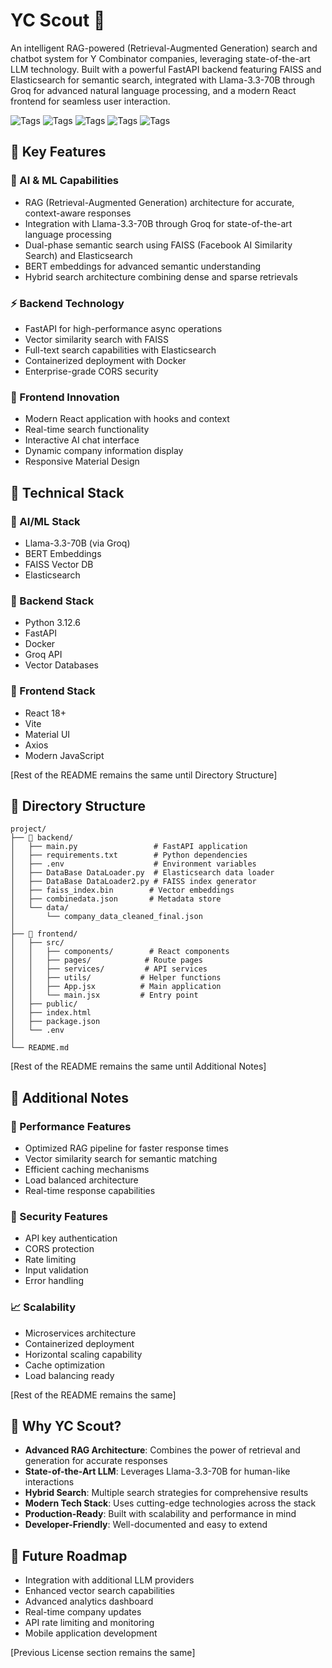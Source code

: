 # YC Scout 🚀

An intelligent RAG-powered (Retrieval-Augmented Generation) search and chatbot system for Y Combinator companies, leveraging state-of-the-art LLM technology. Built with a powerful FastAPI backend featuring FAISS and Elasticsearch for semantic search, integrated with Llama-3.3-70B through Groq for advanced natural language processing, and a modern React frontend for seamless user interaction.

![Tags](https://img.shields.io/badge/Tech-RAG-blue)
![Tags](https://img.shields.io/badge/AI-Llama_3.3_70B-green)
![Tags](https://img.shields.io/badge/Search-Semantic-yellow)
![Tags](https://img.shields.io/badge/Stack-Full_Stack-red)
![Tags](https://img.shields.io/badge/Architecture-Microservices-purple)

## 🌟 Key Features

### 🤖 AI & ML Capabilities
- RAG (Retrieval-Augmented Generation) architecture for accurate, context-aware responses
- Integration with Llama-3.3-70B through Groq for state-of-the-art language processing
- Dual-phase semantic search using FAISS (Facebook AI Similarity Search) and Elasticsearch
- BERT embeddings for advanced semantic understanding
- Hybrid search architecture combining dense and sparse retrievals

### ⚡ Backend Technology
- FastAPI for high-performance async operations
- Vector similarity search with FAISS
- Full-text search capabilities with Elasticsearch
- Containerized deployment with Docker
- Enterprise-grade CORS security

### 🎯 Frontend Innovation
- Modern React application with hooks and context
- Real-time search functionality
- Interactive AI chat interface
- Dynamic company information display
- Responsive Material Design

## 🔧 Technical Stack

### 🧠 AI/ML Stack
- Llama-3.3-70B (via Groq)
- BERT Embeddings
- FAISS Vector DB
- Elasticsearch

### 🔄 Backend Stack
- Python 3.12.6
- FastAPI
- Docker
- Groq API
- Vector Databases

### 💫 Frontend Stack
- React 18+
- Vite
- Material UI
- Axios
- Modern JavaScript

[Rest of the README remains the same until Directory Structure]

## 📁 Directory Structure

```
project/
├── 🔹 backend/
│   ├── main.py                 # FastAPI application
│   ├── requirements.txt        # Python dependencies
│   ├── .env                    # Environment variables
│   ├── DataBase DataLoader.py  # Elasticsearch data loader
│   ├── DataBase DataLoader2.py # FAISS index generator
│   ├── faiss_index.bin        # Vector embeddings
│   ├── combinedata.json       # Metadata store
│   └── data/
│       └── company_data_cleaned_final.json
│
├── 🔸 frontend/
│   ├── src/
│   │   ├── components/        # React components
│   │   ├── pages/            # Route pages
│   │   ├── services/         # API services
│   │   ├── utils/           # Helper functions
│   │   ├── App.jsx          # Main application
│   │   └── main.jsx         # Entry point
│   ├── public/
│   ├── index.html
│   ├── package.json
│   └── .env
│
└── README.md
```

[Rest of the README remains the same until Additional Notes]

## 📝 Additional Notes

### 🚀 Performance Features
- Optimized RAG pipeline for faster response times
- Vector similarity search for semantic matching
- Efficient caching mechanisms
- Load balanced architecture
- Real-time response capabilities

### 🔐 Security Features
- API key authentication
- CORS protection
- Rate limiting
- Input validation
- Error handling

### 📈 Scalability
- Microservices architecture
- Containerized deployment
- Horizontal scaling capability
- Cache optimization
- Load balancing ready

[Rest of the README remains the same]

## 🌟 Why YC Scout?

- **Advanced RAG Architecture**: Combines the power of retrieval and generation for accurate responses
- **State-of-the-Art LLM**: Leverages Llama-3.3-70B for human-like interactions
- **Hybrid Search**: Multiple search strategies for comprehensive results
- **Modern Tech Stack**: Uses cutting-edge technologies across the stack
- **Production-Ready**: Built with scalability and performance in mind
- **Developer-Friendly**: Well-documented and easy to extend

## 🔮 Future Roadmap

- Integration with additional LLM providers
- Enhanced vector search capabilities
- Advanced analytics dashboard
- Real-time company updates
- API rate limiting and monitoring
- Mobile application development

[Previous License section remains the same]